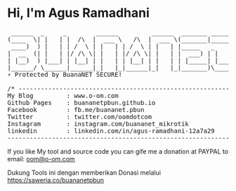 # Hi, I'm Agus Ramadhani
<pre>
 ______  _     _        ______         ______  _______ _______ 
(____  \| |   | |  /\  |  ___ \   /\  |  ___ \(_______|_______)
 ____)  ) |   | | /  \ | |   | | /  \ | |   | |_____   _       
|  __  (| |   | |/ /\ \| |   | |/ /\ \| |   | |  ___) | |      
| |__)  ) |___| | |__| | |   | | |__| | |   | | |_____| |_____ 
|______/ \______|______|_|   |_|______|_|   |_|_______)\______)
⚡ Protected by BuanaNET SECURE!

/* -------------------------------------------------------------
My Blog         : www.o-om.com
Github Pages    : buananetpbun.github.io
Facebook        : fb.me/buananet.pbun
Twitter         : twitter.com/oomdotcom
Instagram       : instagram.com/buananet_mikrotik
linkedin        : linkedin.com/in/agus-ramadhani-12a7a29
------------------------------------------------------------- /*
</pre>
If you like My tool and source code you can gife me a donation at PAYPAL to email: oom@o-om.com

Dukung Tools ini dengan memberikan Donasi melalui https://saweria.co/buananetpbun
<!--
**buananetpbun/buananetpbun** is a ✨ _special_ ✨ repository because its `README.md` (this file) appears on your GitHub profile.

Here are some ideas to get you started:

- 🔭 I’m currently working on ...
- 🌱 I’m currently learning ...
- 👯 I’m looking to collaborate on ...
- 🤔 I’m looking for help with ...
- 💬 Ask me about ...
- 📫 How to reach me: ...
- 😄 Pronouns: ...
- ⚡ Fun fact: ...
-->

